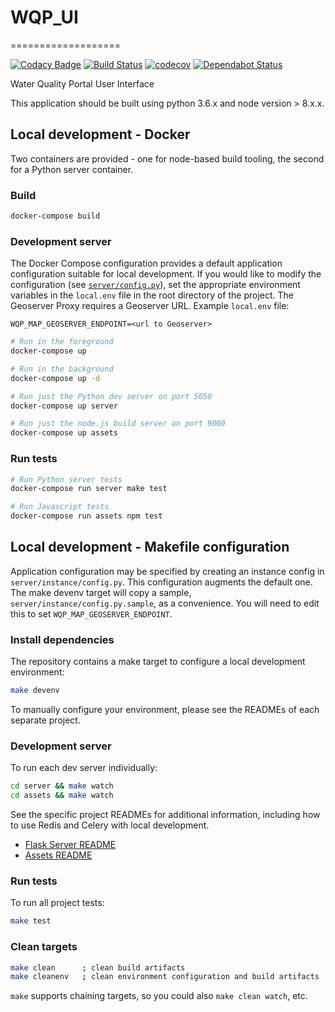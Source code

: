# WQP_UI
===================

[![Codacy Badge](https://api.codacy.com/project/badge/Grade/b4640bae0bcc4a279222f9c422da9ac5)](https://app.codacy.com/app/usgs_wma_dev/WQP_UI?utm_source=github.com&utm_medium=referral&utm_content=NWQMC/WQP_UI&utm_campaign=badger)
[![Build Status](https://travis-ci.org/NWQMC/WQP_UI.svg?branch=master)](https://travis-ci.org/NWQMC/WQP_UI)
[![codecov](https://codecov.io/gh/NWQMC/WQP_UI/branch/master/graph/badge.svg)](https://codecov.io/gh/NWQMC)
[![Dependabot Status](https://api.dependabot.com/badges/status?host=github&repo=NWQMC/WQP_UI)](https://dependabot.com)

Water Quality Portal User Interface

This application should be built using python 3.6.x and node version > 8.x.x.

## Local development - Docker

Two containers are provided - one for node-based build tooling, the second for
a Python server container.

### Build

```bash
docker-compose build
```

### Development server

The Docker Compose configuration provides a default application configuration
suitable for local development. If you would like to modify the configuration
(see [`server/config.py`](./server/config.py)), set the appropriate environment
variables in the `local.env` file in the root directory of the project. The
Geoserver Proxy requires a Geoserver URL. Example `local.env` file:

```
WQP_MAP_GEOSERVER_ENDPOINT=<url to Geoserver>
```

```bash
# Run in the foreground
docker-compose up

# Run in the background
docker-compose up -d

# Run just the Python dev server on port 5050
docker-compose up server

# Run just the node.js build server on port 9000
docker-compose up assets
```

### Run tests

```bash
# Run Python server tests
docker-compose run server make test

# Run Javascript tests
docker-compose run assets npm test
```

## Local development - Makefile configuration

Application configuration may be specified by creating an instance config in
`server/instance/config.py`. This configuration augments the default one.
The make devenv target will copy a sample, `server/instance/config.py.sample`,
as a convenience. You will need to edit this to set `WQP_MAP_GEOSERVER_ENDPOINT`.

### Install dependencies

The repository contains a make target to configure a local development environment:

```bash
make devenv
```

To manually configure your environment, please see the READMEs of each separate project.

### Development server

To run each dev server individually:

```bash
cd server && make watch
cd assets && make watch
```

See the specific project READMEs for additional information, including how to use Redis
and Celery with local development.

- [Flask Server README](./server/README.md)
- [Assets README](./assets/README.md)

### Run tests

To run all project tests:

```bash
make test
```

### Clean targets

```bash
make clean      ; clean build artifacts
make cleanenv   ; clean environment configuration and build artifacts
```

`make` supports chaining targets, so you could also `make clean watch`, etc.
